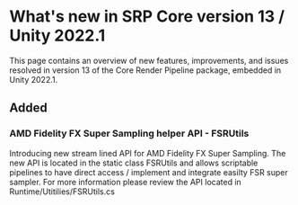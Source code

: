 # What's new in SRP Core version 13 / Unity 2022.1

This page contains an overview of new features, improvements, and issues resolved in version 13 of the Core Render Pipeline package, embedded in Unity 2022.1.

## Added

### AMD Fidelity FX Super Sampling helper API - FSRUtils

Introducing new stream lined API for AMD Fidelity FX Super Sampling. The new API is located in the static class FSRUtils and allows scriptable pipelines to have direct access / implement and integrate easilty FSR super sampler.
For more information please review the API located in Runtime/Utitilies/FSRUtils.cs
